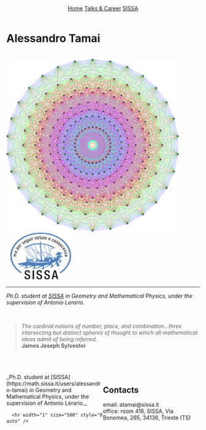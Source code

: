 

<div id="image-table" align="center">
    <table>
        <tr>
        <div class="topnav">
        <a href="https://aleetamai.github.io">Home</a>
        <a href="https://aleetamai.github.io/talks&carrer">Talks & Career</a>
        <a href="https://www.sissa.it">SISSA</a>
        </div>
        </tr>
    </table>
</div>

# Alessandro Tamai

<br>

<img align="left" width="450" src="assets/Lie_groups.png" />

<img src="assets/sissalogo.png" width="180" />

-------

   ​_Ph.D. student at [SISSA](https://math.sissa.it/users/alessandro-tamai) in Geometry and Mathematical Physics, under the supervision of Antonio Lerario._

<br>

>_The cardinal notions of number, place, and combination...three intersecting but distinct spheres of thought to which all mathematical ideas admit of being referred._
><br>
>**James Joseph Sylvester**

<br>
<br>
<br>


<div id="container" style="width:100%;">                                   
  <div id="left" style="float:left; width:50%;">
     ​_Ph.D. student at [SISSA](https://math.sissa.it/users/alessandro-tamai) in Geometry and Mathematical Physics, under the supervision     of Antonio Lerario._

      <hr width="1" size="500" style="0 auto" />
  </div>                     
  <div id="right" style="float:right; width:50%;">
      <h2>Contacts</h2>
      email:  atamai@sissa.it
      <br>
      office: room 416, SISSA, Via Bonomea, 265, 34136, Trieste (TS)
  </div>                   
</div> 


    <h2>Research Interests:</h2>
    My main research interest are on metric geometry, Morse theory and optimal transport for data analysis and machine learning.                                                                                                      
    Other interests cover differential topology, Riemannian and subRiemannian geometry, real algebraic geometry and Lie groups.
